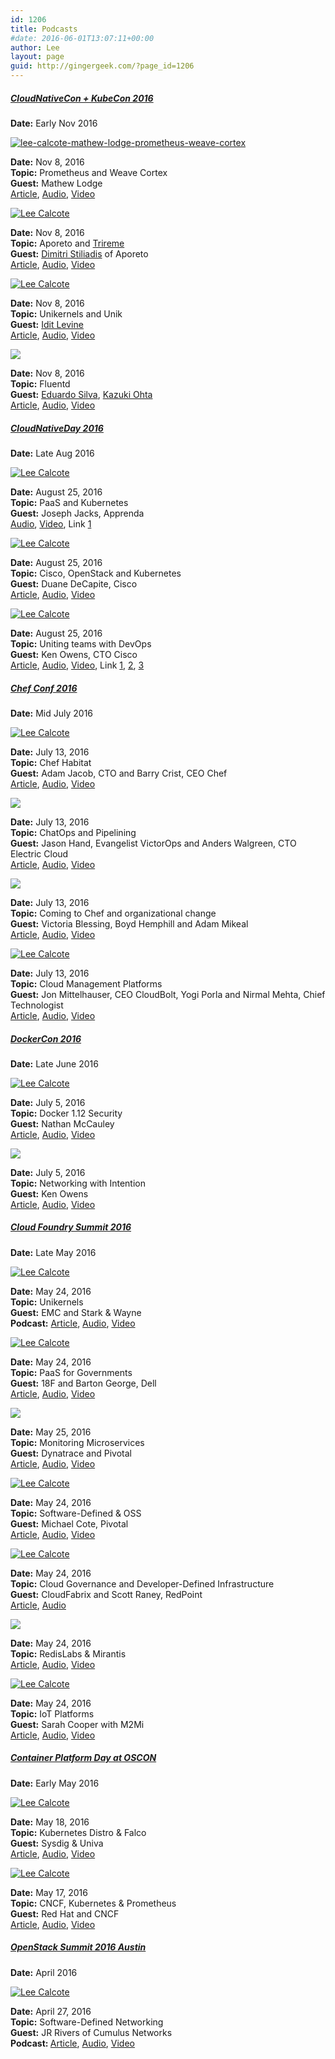 ```yaml
---
id: 1206
title: Podcasts
#date: 2016-06-01T13:07:11+00:00
author: Lee
layout: page
guid: http://gingergeek.com/?page_id=1206
---
```

##### [CloudNativeCon + KubeCon 2016](http://events.linuxfoundation.org/events/kubecon)

**Date:** Early Nov 2016

<div class="polaroid">
  <p>
    <a href="http://gingergeek.com/wp-content/uploads/2016/06/Lee-Calcote-Mathew-Lodge-Prometheus-Weave-Cortex"><img class="polaroid alignnone" title="Lee Calcote" src="https://i2.wp.com/gingergeek.com/wp-content/uploads/2016/06/Lee-Calcote-Mathew-Lodge-Prometheus-Weave-Cortex.png?resize=300%2C125" alt="lee-calcote-mathew-lodge-prometheus-weave-cortex" data-recalc-dims="1" /></a>
  </p>
  
  <div class="label">
    <strong>Date:</strong> Nov 8, 2016<br /> <strong>Topic:</strong> Prometheus and Weave Cortex<br /> <strong>Guest:</strong> Mathew Lodge<br /> <a href="http://thenewstack.io/weaveworks-horizontal-scaling-prometheus/">Article</a>, <a href="https://soundcloud.com/thenewstackmakers/weaveworks-horizontal-scaling-prometheus">Audio</a>, <a href="https://youtu.be/QdO7b7N2Vbw<a href=">Video</a>
  </div>
</div>

<div class="polaroid">
  <p>
    <a href="https://twitter.com/thenewstack/status/796363487228346368"><img class="polaroid alignnone" src="https://i0.wp.com/pbs.twimg.com/media/Cw1AXrMUkAAc2j6.jpg?resize=1200%2C675&#038;ssl=1" alt="Lee Calcote" data-recalc-dims="1" /></a>
  </p>
  
  <div class="label">
    <strong>Date:</strong> Nov 8, 2016<br /> <strong>Topic:</strong> Aporeto and <a href="https://twitter.com/Aporeto_Trireme">Trireme</a><br /> <strong>Guest:</strong> <a href="https://twitter.com/dstiliadis">Dimitri Stiliadis</a> of Aporeto<br /> <a href="https://thenewstack.io/aporeto-security-context-king/">Article</a>, <a href="https://soundcloud.com/thenewstackmakers/dimitri-stiliadis-when-it-comes-to-security">Audio</a>, <a href="https://youtu.be/t4y1_7OvYs4">Video</a>
  </div>
</div>

<div class="polaroid">
  <p>
    <a href="https://twitter.com/thenewstack/status/796469540930617345"><img class="polaroid alignnone" src="https://i1.wp.com/pbs.twimg.com/media/Cw2g0uOW8AASKTU.jpg?resize=1200%2C900&#038;ssl=1" alt="Lee Calcote" data-recalc-dims="1" /></a>
  </p>
  
  <div class="label">
    <strong>Date:</strong> Nov 8, 2016<br /> <strong>Topic:</strong> Unikernels and Unik<br /> <strong>Guest:</strong> <a href="https://twitter.com/idit_levine">Idit Levine</a><br /> <a href="http://thenewstack.io/unikernels-can-better-defend-ddos-attacks/">Article</a>, <a href="https://soundcloud.com/thenewstackmakers/unikernels-better-defend-against-ddos">Audio</a>, <a href="https://youtu.be/fysw3Le34jc">Video</a>
  </div>
</div>

<div class="polaroid">
  <p>
    <a href="https://twitter.com/thenewstack/status/796469540930617345"><img class="polaroid" src="https://i1.wp.com/pbs.twimg.com/media/Cw3J0LwXEAAwzJS.jpg?ssl=1" data-recalc-dims="1" /></a>
  </p>
  
  <div class="label">
    <strong>Date:</strong> Nov 8, 2016<br /> <strong>Topic:</strong> Fluentd<br /> <strong>Guest:</strong> <a href="https://twitter.com/edsiper">Eduardo Silva</a>, <a href="https://twitter.com/kzk_mover">Kazuki Ohta</a><br /> <a href="http://thenewstack.io/plugin-customization-helped-fluentd-become-latest-cncf-project/">Article</a>, <a href="https://soundcloud.com/thenewstackmakers/how-plugin-customization-helped-fluentd">Audio</a>, <a href="https://www.youtube.com/watch?v=hjkyiRDRu4Q">Video</a>
  </div>
</div>

##### [CloudNativeDay 2016](http://events.linuxfoundation.org/events/cloudnativeday)

**Date:** Late Aug 2016

<div class="polaroid">
  <p>
    <a href="https://twitter.com/thenewstack/status/768875745594707970"><img class="polaroid alignnone" src="https://i2.wp.com/pbs.twimg.com/media/CquYaYUXEAA8XIa.jpg?resize=1200%2C900&#038;ssl=1" alt="Lee Calcote" data-recalc-dims="1" /></a>
  </p>
  
  <div class="label">
    <strong>Date:</strong> August 25, 2016<br /> <strong>Topic:</strong> PaaS and Kubernetes<br /> <strong>Guest:</strong> Joseph Jacks, Apprenda<br /> <a href="https://soundcloud.com/thenewstackmakers/joseph-jacks-apprenda">Audio</a>, <a href="https://www.youtube.com/watch?v=gnNjsVQnjxY">Video</a>, Link <a href="https://twitter.com/kenowens12/status/768872989110575104">1</a>
  </div>
</div>

<div class="polaroid">
  <p>
    <a href="https://twitter.com/thenewstack/status/768903236556292096"><img class="polaroid alignnone" src="https://i1.wp.com/pbs.twimg.com/media/CquxajyWIAA07wy.jpg?resize=1200%2C900&#038;ssl=1" alt="Lee Calcote" data-recalc-dims="1" /></a>
  </p>
  
  <div class="label">
    <strong>Date:</strong> August 25, 2016<br /> <strong>Topic:</strong> Cisco, OpenStack and Kubernetes<br /> <strong>Guest:</strong> Duane DeCapite, Cisco<br /> <a href="http://thenewstack.io/container-platforms-open-source-and-changing-infrastructures-impact-on-the-openstack-ecosystem/">Article</a>, <a href="https://soundcloud.com/thenewstackmakers/paas-movement-affecting-openstack">Audio</a>, <a href="https://youtu.be/w3TEdtYEAdc">Video</a>
  </div>
</div>

<div class="polaroid">
  <p>
    <a href="https://twitter.com/chef/status/753299667912302592"><img class="polaroid alignnone" src="https://i2.wp.com/pbs.twimg.com/media/CqtatJSUkAEnci0.jpg?resize=1200%2C900&#038;ssl=1" alt="Lee Calcote" data-recalc-dims="1" /></a>
  </p>
  
  <div class="label">
    <strong>Date:</strong> August 25, 2016<br /> <strong>Topic:</strong> Uniting teams with DevOps<br /> <strong>Guest:</strong> Ken Owens, CTO Cisco<br /> <a href="http://thenewstack.io/swinging-pendulum-container-orchestration/">Article</a>, <a href="https://soundcloud.com/thenewstackmakers/swinging-pendulum-of-container-orchestration">Audio</a>, <a href="https://www.youtube.com/watch?v=NN_3-9cDfaU">Video</a>, Link <a href="https://twitter.com/GARY805/status/768809377226645504">1</a>, <a href="https://twitter.com/thenewstack/status/768808402977890304">2</a>, <a href="https://twitter.com/thenewstack/status/768807983484637184">3</a>
  </div>
</div>

##### [Chef Conf 2016](https://chefconf.chef.io)

**Date:** Mid July 2016

<div class="polaroid">
  <p>
    <a href="https://twitter.com/chef/status/753299667912302592"><img class="polaroid alignnone" src="https://i0.wp.com/pbs.twimg.com/media/CnSFh0zVYAER2By.jpg?resize=1200%2C1200&#038;ssl=1" alt="Lee Calcote" data-recalc-dims="1" /></a>
  </p>
  
  <div class="label">
    <strong>Date:</strong> July 13, 2016<br /> <strong>Topic:</strong> Chef Habitat<br /> <strong>Guest:</strong> Adam Jacob, CTO and Barry Crist, CEO Chef<br /> <a href="http://thenewstack.io/tns-analysts-show-98-making-automation-sandwich-habitat-chef/">Article</a>, <a href="https://soundcloud.com/thenewstackanalysts/tns-analysts-show-98-chefconf">Audio</a>, <a href="https://youtu.be/7XdykeF8M7I">Video</a>
  </div>
</div>

<div class="polaroid">
  <p>
    <a href="https://twitter.com/thenewstack/status/753327004498268160"><img class="polaroid" src="https://i2.wp.com/pbs.twimg.com/media/CnRazkRVMAA7OJB.jpg?ssl=1" data-recalc-dims="1" /></a>
  </p>
  
  <div class="label">
    <strong>Date:</strong> July 13, 2016<br /> <strong>Topic:</strong> ChatOps and Pipelining<br /> <strong>Guest:</strong> Jason Hand, Evangelist VictorOps and Anders Walgreen, CTO Electric Cloud<br /> <a href="http://thenewstack.io/devops-plumbing-last-mile/">Article</a>, <a href="https://soundcloud.com/thenewstackmakers/devops-plumbing-the-last-mile">Audio</a>, <a href="https://youtu.be/g8WCSV7W4K8">Video</a>
  </div>
</div>

<div class="polaroid">
  <p>
    <a href="https://twitter.com/thenewstack/status/753372148786311168"><img class="polaroid" src="https://i1.wp.com/pbs.twimg.com/media/CnSD9-JVMAArDBV.jpg?ssl=1" data-recalc-dims="1" /></a>
  </p>
  
  <div class="label">
    <strong>Date:</strong> July 13, 2016<br /> <strong>Topic:</strong> Coming to Chef and organizational change<br /> <strong>Guest:</strong> Victoria Blessing, Boyd Hemphill and Adam Mikeal<br /> <a href="http://thenewstack.io/tns-analysts-show-100-chef-habitat-may-become-devops-gamechanger/">Article</a>, <a href="https://soundcloud.com/thenewstackanalysts/jere-julian-boyd-hemphill-adam-michael-victoria-blessing-at-chefconf-tns-analysts">Audio</a>, <a href="https://youtu.be/7b6txTrmP14">Video</a>
  </div>
</div>

<div class="polaroid">
  <p>
    <a href="https://twitter.com/thenewstack/status/753295787866542080"><img class="polaroid alignnone" src="https://i0.wp.com/pbs.twimg.com/media/CnQ-enkVMAAyi4K.jpg?resize=1200%2C1200&#038;ssl=1" alt="Lee Calcote" data-recalc-dims="1" /></a>
  </p>
  
  <div class="label">
    <strong>Date:</strong> July 13, 2016<br /> <strong>Topic:</strong> Cloud Management Platforms<br /> <strong>Guest:</strong> Jon Mittelhauser, CEO CloudBolt, Yogi Porla and Nirmal Mehta, Chief Technologist<br /> <a href="http://thenewstack.io/tns-analysts-show-99-evaluating-cloud-management-platforms-chefconf/">Article</a>, <a href="https://soundcloud.com/thenewstackanalysts/the-new-stack-analysts-show-99">Audio</a>, <a href="https://youtu.be/T1PZSkDliaU">Video</a>
  </div>
</div>

##### [DockerCon 2016](http://2016.dockercon.com)

**Date:** Late June 2016

<div class="polaroid">
  <p>
    <a href="https://i2.wp.com/gingergeek.com/wp-content/uploads/2016/06/docker112security.jpg"><img class="polaroid alignnone" src="https://i2.wp.com/gingergeek.com/wp-content/uploads/2016/06/docker112security.jpg?resize=640%2C720" alt="Lee Calcote" data-recalc-dims="1" /></a>
  </p>
  
  <div class="label">
    <strong>Date:</strong> July 5, 2016<br /> <strong>Topic:</strong> Docker 1.12 Security<br /> <strong>Guest:</strong> Nathan McCauley<br /> <a href="http://thenewstack.io/foundation-of-secure-containers/">Article</a>, <a href="https://soundcloud.com/thenewstackanalysts/tnsa-ebook4-docker-nathan-mccauley">Audio</a>, <a href="https://www.youtube.com/watch?v=j5XJ1Vsu1O0">Video</a>
  </div>
</div>

<div class="polaroid">
  <p>
    <a href="https://i2.wp.com/i1.sndcdn.com/avatars-000100708034-it6sgo-t500x500.jpg?ssl=1"><img class="polaroid" src="https://i2.wp.com/i1.sndcdn.com/avatars-000100708034-it6sgo-t500x500.jpg?ssl=1" data-recalc-dims="1" /></a>
  </p>
  
  <div class="label">
    <strong>Date:</strong> July 5, 2016<br /> <strong>Topic:</strong> Networking with Intention<br /> <strong>Guest:</strong> Ken Owens<br /> <a href="http://thenewstack.io/uniting-teams-devops-perspective/">Article</a>, <a href="https://soundcloud.com/thenewstackanalysts/tnsa-ebook4-cisco-ken-owens">Audio</a>, <a href="https://www.youtube.com/watch?v=l_hAAsdVz40">Video</a>
  </div>
</div>

##### [Cloud Foundry Summit 2016](https://www.cloudfoundry.org/community/summits/program/about/?summitId=10016)

**Date:** Late May 2016

<div class="polaroid">
  <p>
    <a href="https://twitter.com/thenewstack/status/735195360713412609"><img class="polaroid alignnone" src="https://i2.wp.com/pbs.twimg.com/media/CjPwSL7XAAA5mgc.jpg?resize=600%2C450&#038;ssl=1" alt="Lee Calcote" data-recalc-dims="1" /></a>
  </p>
  
  <div class="label">
    <strong>Date:</strong> May 24, 2016<br /> <strong>Topic:</strong> Unikernels<br /> <strong>Guest:</strong> EMC and Stark & Wayne<br /> <strong>Podcast:</strong> <a href="http://thenewstack.io/unikernels-the-debate-continues/">Article</a>, <a href="https://soundcloud.com/thenewstackmakers/dr-nic-williams-and-idit-levine-at-cloud-foundry-summit">Audio</a>, <a href="https://youtu.be/2AKHLKSM_OE">Video</a>
  </div>
</div>

<div class="polaroid">
  <p>
    <a href="https://twitter.com/thenewstack/status/735151890456018944"><img class="polaroid alignnone" src="https://i1.wp.com/pbs.twimg.com/media/CjPIv44WsAE9B9A.jpg?resize=600%2C450&#038;ssl=1" alt="Lee Calcote" data-recalc-dims="1" /></a>
  </p>
  
  <div class="label">
    <strong>Date:</strong> May 24, 2016<br /> <strong>Topic:</strong> PaaS for Governments<br /> <strong>Guest:</strong> 18F and Barton George, Dell<br /> <a href="http://thenewstack.io/community-compliance-strengthening-federal-government-open-source/">Article</a>, <a href="https://soundcloud.com/thenewstackmakers/barton-george-diego-lapiduz-brett-mogilefsky-at-cloud-foundry-summit">Audio</a>, <a href="https://youtu.be/w4Zb0PB4Gho">Video</a>
  </div>
</div>

<div class="polaroid">
  <p>
    <a href="https://twitter.com/thenewstack/status/735476415060140032"><img class="polaroid" src="https://i0.wp.com/pbs.twimg.com/media/CjTv5soXIAAjU4r.jpg?ssl=1" data-recalc-dims="1" /></a>
  </p>
  
  <div class="label">
    <strong>Date:</strong> May 25, 2016<br /> <strong>Topic:</strong> Monitoring Microservices<br /> <strong>Guest:</strong> Dynatrace and Pivotal<br /> <a href="http://thenewstack.io/consider-making-shift-toward-multi-cloud/">Article</a>, <a href="https://soundcloud.com/thenewstackmakers/making-shift-toward-multi-cloud">Audio</a>, <a href="https://youtu.be/YvDN9L2e-4w">Video</a>
  </div>
</div>

<div class="polaroid">
  <p>
    <a href="https://twitter.com/thenewstack/status/735158105625886721"><img class="polaroid alignnone" src="https://i1.wp.com/pbs.twimg.com/media/CjPOZolXEAAZ80c.jpg?resize=600%2C450&#038;ssl=1" alt="Lee Calcote" data-recalc-dims="1" /></a>
  </p>
  
  <div class="label">
    <strong>Date:</strong> May 24, 2016<br /> <strong>Topic:</strong> Software-Defined & OSS<br /> <strong>Guest:</strong> Michael Cote, Pivotal<br /> <a href="http://thenewstack.io/pivotal-pair-programming/">Article</a>, <a href="https://soundcloud.com/thenewstackmakers/michael-cote-at-cloud-foundry-summit-1">Audio</a>, <a href="https://youtu.be/XFu-juQVO6k">Video</a>
  </div>
</div>

<div class="polaroid">
  <p>
    <a href="https://twitter.com/thenewstack/status/735173858026741760"><img class="polaroid alignnone" src="https://i0.wp.com/pbs.twimg.com/media/CjPcul7VAAEirO8.jpg?resize=600%2C450&#038;ssl=1" alt="Lee Calcote" data-recalc-dims="1" /></a>
  </p>
  
  <div class="label">
    <strong>Date:</strong> May 24, 2016<br /> <strong>Topic:</strong> Cloud Governance and Developer-Defined Infrastructure<br /> <strong>Guest:</strong> CloudFabrix and Scott Raney, RedPoint<br /> <a href="http://thenewstack.io/cloudfabrix-bringing-enterprise-cloud/">Article</a>, <a href="https://soundcloud.com/thenewstackmakers/cloudfabrix-enterprise-into-cloud">Audio</a>
  </div>
</div>

<div class="polaroid">
  <p>
    <a href="https://twitter.com/thenewstack/status/735256721208270850"><img class="polaroid" src="https://i2.wp.com/pbs.twimg.com/media/CjQoF3qWkAA_LmL.jpg?ssl=1" data-recalc-dims="1" /></a>
  </p>
  
  <div class="label">
    <strong>Date:</strong> May 24, 2016<br /> <strong>Topic:</strong> RedisLabs & Mirantis<br /> <a href="http://thenewstack.io/redis-mirantis-use-cloud-foundry-hands-off-ha/">Article</a>, <a href="https://soundcloud.com/thenewstackmakers/jason-venner-and-leena-joshi-at-cloud-foundry-summit">Audio</a>, <a href="https://www.youtube.com/watch?v=3oUcd17pyJE">Video</a>
  </div>
</div>

<div class="polaroid">
  <p>
    <a href="https://twitter.com/thenewstack/status/735475960854773760"><img class="polaroid alignnone" src="https://i1.wp.com/pbs.twimg.com/media/CjTvfTRW0AAmr-L.jpg?resize=600%2C450&#038;ssl=1" alt="Lee Calcote" data-recalc-dims="1" /></a>
  </p>
  
  <div class="label">
    <strong>Date:</strong> May 24, 2016<br /> <strong>Topic:</strong> IoT Platforms<br /> <strong>Guest:</strong> Sarah Cooper with M2Mi<br /> <a href="http://thenewstack.io/developers-focus-security-iot/">Article</a>, <a href="https://soundcloud.com/thenewstackmakers/dr-sarah-cooper-coo-at-m2mi-at-cloud-foundry-summit">Audio</a>, <a href="https://youtu.be/cadcL6xCH8w">Video</a>
  </div>
</div>

#####  [Container Platform Day at OSCON](http://conferences.oreilly.com/oscon/open-source-us/) 

**Date:** Early May 2016

<div class="polaroid">
  <p>
    <a href="https://twitter.com/thenewstack/status/733006420086513665"><img class="polaroid alignnone" src="https://i1.wp.com/pbs.twimg.com/media/CiwpdFgXAAA_4lD.jpg?resize=600%2C449&#038;ssl=1" alt="Lee Calcote" data-recalc-dims="1" /></a>
  </p>
  
  <div class="label">
    <strong>Date:</strong> May 18, 2016<br /> <strong>Topic:</strong> Kubernetes Distro & Falco<br /> <strong>Guest:</strong> Sysdig & Univa<br /> <a href="http://thenewstack.io/univa-sysdig-bring-advanced-management-to-container-ecosystems/">Article</a>, <a href="https://soundcloud.com/thenewstackmakers/loris-degioanni-rob-lalonde-cameron-brunner-at-oscon-in-austin">Audio</a>, <a href="https://youtu.be/JxyKXm01aRo">Video</a>
  </div>
</div>

<div class="polaroid">
  <p>
    <a href="https://twitter.com/thenewstack/status/732620905986265088"><img class="polaroid alignnone" src="https://i0.wp.com/pbs.twimg.com/media/CirK1MyWsAIfQvP.jpg?resize=600%2C450&#038;ssl=1" alt="Lee Calcote" data-recalc-dims="1" /></a>
  </p>
  
  <div class="label">
    <strong>Date:</strong> May 17, 2016<br /> <strong>Topic:</strong> CNCF, Kubernetes & Prometheus<br /> <strong>Guest:</strong> Red Hat and CNCF<br /> <a href="http://thenewstack.io/harmonizing-oss-cloud-native-computing-foundation-red-hat/">Article</a>, <a href="https://soundcloud.com/thenewstackmakers/diane-mueller-chris-anisczyk-at-oscon-in-austin">Audio</a>, <a href="https://youtu.be/EPJMTRpI2JE">Video</a>
  </div>
</div>

##### [OpenStack Summit 2016 Austin](https://www.openstack.org/summit/austin-2016/)

**Date:** April 2016

<div class="polaroid">
  <p>
    <a href="https://twitter.com/thenewstack/status/725383606605074432"><img class="polaroid alignnone" src="https://i1.wp.com/pbs.twimg.com/media/ChEUi7qUYAAi5eP.jpg?resize=600%2C450&#038;ssl=1" alt="Lee Calcote" border="0" data-recalc-dims="1" /></a>
  </p>
  
  <div class="label">
    <strong>Date:</strong> April 27, 2016<br /> <strong>Topic:</strong> Software-Defined Networking<br /> <strong>Guest:</strong> JR Rivers of Cumulus Networks<br /> <strong>Podcast: </strong><a href="http://thenewstack.io/openstack-austin-plumgrid-cumulus-networks-tackling-sdn/">Article</a>, <a href="https://soundcloud.com/thenewstackmakers/jr-rivers-cumulus-networks-interview">Audio</a>, <a href="https://youtu.be/Mjx5Yi-tNpw">Video</a>
  </div>
</div>